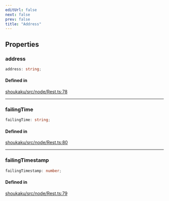 ```yaml
---
editUrl: false
next: false
prev: false
title: "Address"
---
```


## Properties

<a id="address" name="address"></a>

### address

```ts
address: string;
```

#### Defined in

[shoukaku/src/node/Rest.ts:78](https://github.com/shipgirlproject/shoukaku/blob/049b5dc536f3b28e41c5423a707d8a02ac9377a7/src/node/Rest.ts#L78)

***

<a id="failingtime" name="failingtime"></a>

### failingTime

```ts
failingTime: string;
```

#### Defined in

[shoukaku/src/node/Rest.ts:80](https://github.com/shipgirlproject/shoukaku/blob/049b5dc536f3b28e41c5423a707d8a02ac9377a7/src/node/Rest.ts#L80)

***

<a id="failingtimestamp" name="failingtimestamp"></a>

### failingTimestamp

```ts
failingTimestamp: number;
```

#### Defined in

[shoukaku/src/node/Rest.ts:79](https://github.com/shipgirlproject/shoukaku/blob/049b5dc536f3b28e41c5423a707d8a02ac9377a7/src/node/Rest.ts#L79)
